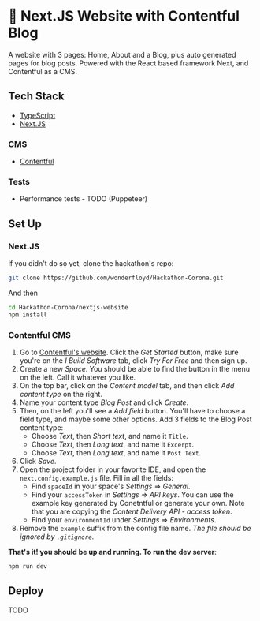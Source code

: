 # 📜 Next.JS Website with Contentful Blog
A website with 3 pages: Home, About and a Blog, plus auto generated pages for blog posts. Powered with the React based framework Next, and Contentful as a CMS.

## Tech Stack
- [TypeScript](https://www.typescriptlang.org/)
- [Next.JS](https://nextjs.org/)

### CMS
- [Contentful](https://www.contentful.com/)

### Tests
- Performance tests - TODO (Puppeteer)

## Set Up
### Next.JS
If you didn't do so yet, clone the hackathon's repo:
```bash
git clone https://github.com/wonderfloyd/Hackathon-Corona.git
```
And then
```bash
cd Hackathon-Corona/nextjs-website
npm install
```

### Contentful CMS
1. Go to [Contentful's website](https://www.contentful.com/). Click the _Get Started_ button, make sure you're on the _I Build Software_ tab, click _Try For Free_ and then sign up.
2. Create a new _Space_. You should be able to find the button in the menu on the left. Call it whatever you like.
3. On the top bar, click on the _Content model_ tab, and then click _Add content type_ on the right.
4. Name your content type _Blog Post_ and click _Create_.
5. Then, on the left you'll see a _Add field_ button. You'll have to choose a field type, and maybe some other options. Add 3 fields to the Blog Post content type:
    - Choose _Text_, then _Short text_, and name it `Title`.
    - Choose _Text_, then _Long text_, and name it `Excerpt`.
    - Choose _Text_, then _Long text_, and name it `Post Text`.
6. Click _Save_.
7. Open the project folder in your favorite IDE, and open the `next.config.example.js` file. Fill in all the fields:
    - Find `spaceId` in your space's _Settings_ => _General_.
    - Find your `accessToken` in _Settings_ => _API keys_. You can use the example key generated by Conetntful or generate your own. Note that you are copying the _Content Delivery API - access token_.
    - Find your `environmentId` under _Settings_ => _Environments_.
8. Remove the `example` suffix from the config file name. _The file should be ignored by `.gitignore`_.

__That's it! you should be up and running. To run the dev server__:
```bash
npm run dev
```

## Deploy
TODO 

